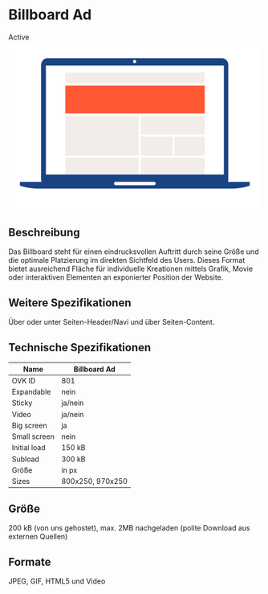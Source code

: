 # Billboard Ad
<span class="badge badge--success">Active</span>
<img alt="OVK_WF_Desktop_BillboardAd" src="https://github.com/BVDW-org/ovk-docusaurus/blob/main/ovk/static/img/formats/OVK_WF_Desktop_BillboardAd.png?raw=true" />


## Beschreibung
Das Billboard steht für einen eindrucksvollen Auftritt durch seine Größe und die optimale Platzierung im direkten Sichtfeld des Users. Dieses Format bietet ausreichend Fläche für individuelle Kreationen mittels Grafik, Movie oder interaktiven Elementen an exponierter Position der Website.

## Weitere Spezifikationen
Über oder unter Seiten-Header/Navi und über Seiten-Content.

## Technische Spezifikationen

| Name           | Billboard Ad |
|----------------|--------------|
| OVK ID         | 801          |
| Expandable     | nein         |
| Sticky         | ja/nein      |
| Video          | ja/nein      |
| Big screen     | ja           |
| Small screen   | nein         |
| Initial load   | 150 kB       |
| Subload        | 300 kB       |
| Größe          | in px        |
| Sizes          | 800x250, 970x250        |


## Größe
200 kB (von uns gehostet), max. 2MB nachgeladen (polite Download aus externen Quellen)

## Formate
JPEG, GIF, HTML5 und Video
